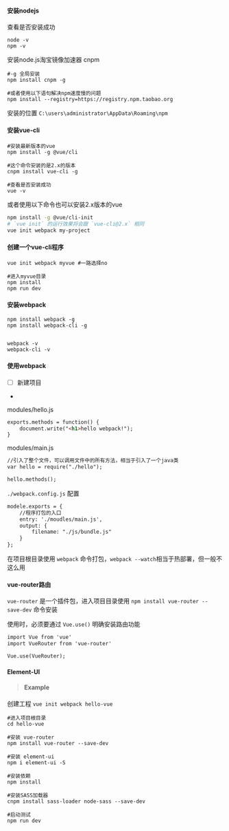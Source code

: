 
#### 安装nodejs

查看是否安装成功
```shell
node -v
npm -v
```

安装node.js淘宝镜像加速器 cnpm
```shell
#-g 全局安装
npm install cnpm -g

#或者使用以下语句解决npm速度慢的问题
npm install --registry=https://registry.npm.taobao.org
```
安装的位置  `C:\users\administrator\AppData\Roaming\npm`


#### 安装vue-cli

```shell
#安装最新版本的vue
npm install -g @vue/cli

#这个命令安装的是2.x的版本
cnpm install vue-cli -g

#查看是否安装成功
vue -v
```

或者使用以下命令也可以安装2.x版本的vue
```bash
npm install -g @vue/cli-init
# `vue init` 的运行效果将会跟 `vue-cli@2.x` 相同
vue init webpack my-project
```

#### 创建一个vue-cli程序

```shell
vue init webpack myvue #一路选择no

#进入myvue目录
npm install
npm run dev
```


#### 安装webpack
```shell
npm install webpack -g
npm install webpack-cli -g


webpack -v
webpack-cli -v
```

#### 使用webpack
- [ ] 新建项目
- 

modules/hello.js
```html
exports.methods = function() {
    document.write("<h1>hello webpack!");
}
```

modules/main.js
```html
//引入了整个文件，可以调用文件中的所有方法，相当于引入了一个java类
var hello = require("./hello");

hello.methods();

```

`./webpack.config.js`  配置
```html
modele.exports = {
    //程序打包的入口
    entry: './moudles/main.js',
    output: {
        filename: "./js/bundle.js"
    }
};
```
在项目根目录使用  `webpack`  命令打包，`webpack --watch`相当于热部署，但一般不这么用


#### vue-router路由
`vue-router` 是一个插件包，进入项目目录使用 `npm install vue-router --save-dev`  命令安装

使用时，必须要通过  `Vue.use()`  明确安装路由功能
```html
import Vue from 'vue'
import VueRouter from 'vue-router'

Vue.use(VueRouter);
```


#### Element-UI




> #### Example

创建工程  `vue init webpack hello-vue`

```shell
#进入项目根目录
cd hello-vue

#安装 vue-router
npm install vue-router --save-dev

#安装 element-ui
npm i element-ui -S

#安装依赖
npm install

#安装SASS加载器
cnpm install sass-loader node-sass --save-dev

#启动测试
npm run dev
```









